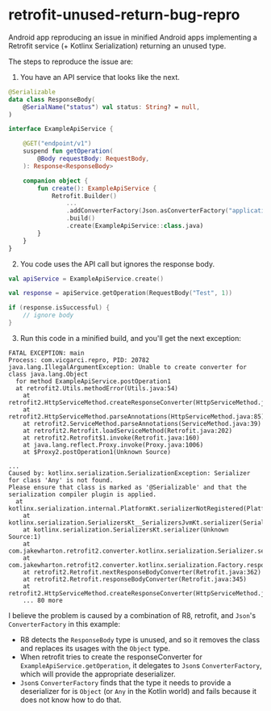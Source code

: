 # retrofit-unused-return-bug-repro
Android app reproducing an issue in minified Android apps implementing a Retrofit service (+ Kotlinx Serialization) returning an unused type.

The steps to reproduce the issue are:

1. You have an API service that looks like the next.

```kotlin
@Serializable
data class ResponseBody(
    @SerialName("status") val status: String? = null,
)

interface ExampleApiService {

    @GET("endpoint/v1")
    suspend fun getOperation(
        @Body requestBody: RequestBody,
    ): Response<ResponseBody>

    companion object {
        fun create(): ExampleApiService {
            Retrofit.Builder()
                ...
                .addConverterFactory(Json.asConverterFactory("application/json".toMediaType())) // this plays a role here too
                .build()
                .create(ExampleApiService::class.java)
        }
    }
}
```

2. You code uses the API call but ignores the response body.

```kotlin
val apiService = ExampleApiService.create()

val response = apiService.getOperation(RequestBody("Test", 1))

if (response.isSuccessful) {
    // ignore body
}
```

3. Run this code in a minified build, and you'll get the next exception:

```
FATAL EXCEPTION: main
Process: com.vicgarci.repro, PID: 20782
java.lang.IllegalArgumentException: Unable to create converter for class java.lang.Object
  for method ExampleApiService.postOperation1
  at retrofit2.Utils.methodError(Utils.java:54)
	at retrofit2.HttpServiceMethod.createResponseConverter(HttpServiceMethod.java:126)
	at retrofit2.HttpServiceMethod.parseAnnotations(HttpServiceMethod.java:85)
	at retrofit2.ServiceMethod.parseAnnotations(ServiceMethod.java:39)
	at retrofit2.Retrofit.loadServiceMethod(Retrofit.java:202)
	at retrofit2.Retrofit$1.invoke(Retrofit.java:160)
	at java.lang.reflect.Proxy.invoke(Proxy.java:1006)
	at $Proxy2.postOperation1(Unknown Source)

...
Caused by: kotlinx.serialization.SerializationException: Serializer for class 'Any' is not found.
Please ensure that class is marked as '@Serializable' and that the serialization compiler plugin is applied.                                                                                                  
  at kotlinx.serialization.internal.PlatformKt.serializerNotRegistered(Platform.kt:31)
	at kotlinx.serialization.SerializersKt__SerializersJvmKt.serializer(SerializersJvm.kt:77)
	at kotlinx.serialization.SerializersKt.serializer(Unknown Source:1)
	at com.jakewharton.retrofit2.converter.kotlinx.serialization.Serializer.serializer(Serializer.kt:21)
	at com.jakewharton.retrofit2.converter.kotlinx.serialization.Factory.responseBodyConverter(Factory.kt:26)
	at retrofit2.Retrofit.nextResponseBodyConverter(Retrofit.java:362)
	at retrofit2.Retrofit.responseBodyConverter(Retrofit.java:345)
	at retrofit2.HttpServiceMethod.createResponseConverter(HttpServiceMethod.java:124)
	... 80 more
```

I believe the problem is caused by a combination of R8, retrofit, and `Json`'s `ConverterFactory` in this example:

* R8 detects the `ResponseBody` type is unused, and so it removes the class and replaces its usages with the `Object` type.
* When retrofit tries to create the responseConverter for `ExampleApiService.getOperation`, it delegates to `Json`s `ConverterFactory`, which will provide the appropriate deserializer.
* `Json`s `ConverterFactory` finds that the type it needs to provide a deserializer for is `Object` (or `Any` in the Kotlin world) and fails because it does not know how to do that.

